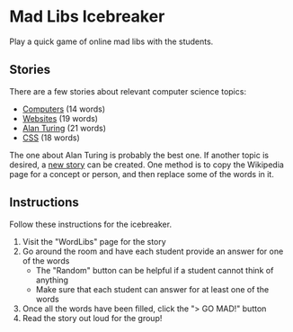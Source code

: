 # Mad Libs Icebreaker
Play a quick game of online mad libs with the students.

## Stories
There are a few stories about relevant computer science topics:

- [Computers](https://www.thewordfinder.com/wordlibs/story-1998/) (14 words)
- [Websites](https://www.thewordfinder.com/wordlibs/story-2000/) (19 words)
- [Alan Turing](https://www.thewordfinder.com/wordlibs/story-2003/) (21 words)
- [CSS](https://www.thewordfinder.com/wordlibs/story-2004/) (18 words)

The one about Alan Turing is probably the best one. If another topic is desired, a [new story](https://www.thewordfinder.com/wordlibs/story/create/) can be created. One method is to copy the Wikipedia page for a concept or person, and then replace some of the words in it.

## Instructions
Follow these instructions for the icebreaker.

1. Visit the "WordLibs" page for the story
1. Go around the room and have each student provide an answer for one of the words
    - The "Random" button can be helpful if a student cannot think of anything
    - Make sure that each student can answer for at least one of the words
1. Once all the words have been filled, click the "> GO MAD!" button
1. Read the story out loud for the group!
